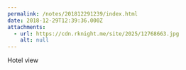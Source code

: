 ```yaml
---
permalink: /notes/201812291239/index.html
date: 2018-12-29T12:39:36.000Z
attachments:
  - url: https://cdn.rknight.me/site/2025/12768663.jpg
    alt: null
---
```


Hotel view
